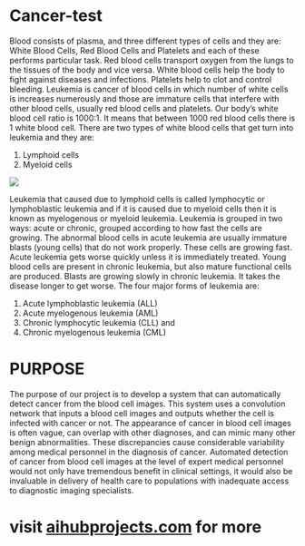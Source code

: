 # Cancer-test
Blood consists of plasma, and three different types of cells and they are: White Blood
Cells, Red Blood Cells and Platelets and each of these performs particular task. Red
blood cells transport oxygen from the lungs to the tissues of the body and vice versa.
White blood cells help the body to fight against diseases and infections. Platelets help
to clot and control bleeding. Leukemia is cancer of blood cells in which number of
white cells is increases numerously and those are immature cells that interfere with
other blood cells, usually red blood cells and platelets. Our body’s white blood cell ratio
is 1000:1. It means that between 1000 red blood cells there is 1 white blood cell.
There are two types of white blood cells that get turn into leukemia and they are:
1. Lymphoid cells
2. Myeloid cells

![](https://aihubprojects.com/wp-content/uploads/2019/10/image-19.png)

Leukemia that caused due to lymphoid cells is called lymphocytic or lymphoblastic
leukemia and if it is caused due to myeloid cells then it is known as myelogenous
or myeloid leukemia. Leukemia is grouped in two ways: acute or chronic, grouped
according to how fast the cells are growing. The abnormal blood cells in acute
leukemia are usually immature blasts (young cells) that do not work properly. These
cells are growing fast. Acute leukemia gets worse quickly unless it is immediately
treated. Young blood cells are present in chronic leukemia, but also mature
functional cells are produced. Blasts are growing slowly in chronic leukemia. It
takes the disease longer to get worse.
The four major forms of leukemia are:
1. Acute lymphoblastic leukemia (ALL)
2. Acute myelogenous leukemia (AML)
3. Chronic lymphocytic leukemia (CLL) and
4. Chronic myelogenous leukemia (CML)

# PURPOSE
The purpose of our project is to develop a system that can automatically detect cancer
from the blood cell images. This system uses a convolution network that inputs a blood
cell images and outputs whether the cell is infected with cancer or not. The appearance
of cancer in blood cell images is often vague, can overlap with other diagnoses, and can
mimic many other benign abnormalities. These discrepancies cause considerable
variability among medical personnel in the diagnosis of cancer. Automated detection
of cancer from blood cell images at the level of expert medical personnel would not
only have tremendous benefit in clinical settings, it would also be invaluable in delivery
of health care to populations with inadequate access to diagnostic imaging specialists.

# visit [aihubprojects.com](https://aihubprojects.com/blood-cancer-detection-using-cnn-ai-projects/) for more 
